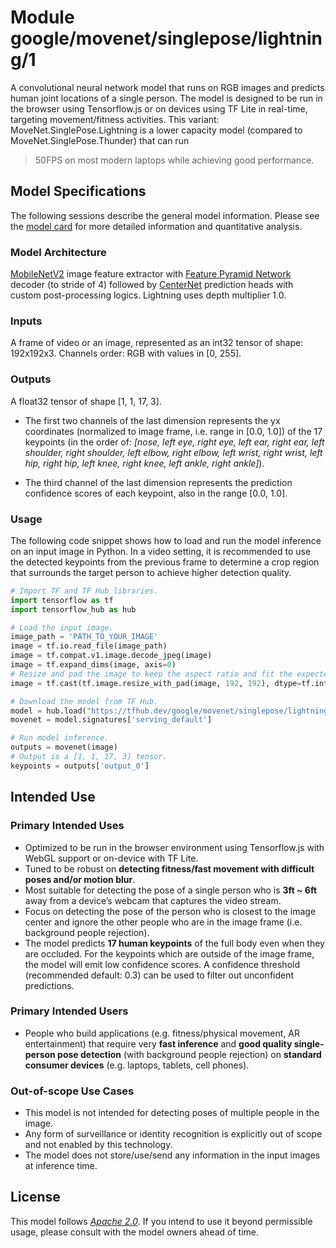 # Module google/movenet/singlepose/lightning/1

A convolutional neural network model that runs on RGB images and predicts human
joint locations of a single person. The model is designed to be run in the
browser using Tensorflow.js or on devices using TF Lite in real-time, targeting
movement/fitness activities. This variant: MoveNet.SinglePose.Lightning is a
lower capacity model (compared to MoveNet.SinglePose.Thunder) that can run
>50FPS on most modern laptops while achieving good performance.

<!-- asset-path: internal -->
<!-- module-type: image-pose-detection -->
<!-- task: image-pose-detection -->
<!-- fine-tunable: false -->
<!-- format: saved_model_2 -->
<!-- network-architecture: mobilenet-v2 -->

## Model Specifications

The following sessions describe the general model information. Please see the
[model card](https://storage.googleapis.com/movenet/MoveNet.SinglePose%20Model%20Card.pdf)
for more detailed information and quantitative analysis.

### Model Architecture

[MobileNetV2](https://arxiv.org/abs/1801.04381) image feature extractor with
[Feature Pyramid Network](https://arxiv.org/abs/1612.03144) decoder (to stride
of 4) followed by [CenterNet](https://arxiv.org/abs/1904.07850) prediction heads
with custom post-processing logics. Lightning uses depth multiplier 1.0.

### Inputs

A frame of video or an image, represented as an int32 tensor of shape:
192x192x3. Channels order: RGB with values in [0, 255].

### Outputs

A float32 tensor of shape [1, 1, 17, 3].

*   The first two channels of the last dimension represents the yx coordinates
    (normalized to image frame, i.e. range in [0.0, 1.0]) of the 17 keypoints
    (in the order of: *[nose, left eye, right eye, left ear, right ear, left
    shoulder, right shoulder, left elbow, right elbow, left wrist, right wrist,
    left hip, right hip, left knee, right knee, left ankle, right ankle]*).

*   The third channel of the last dimension represents the prediction confidence
    scores of each keypoint, also in the range [0.0, 1.0].

### Usage

The following code snippet shows how to load and run the model inference on an
input image in Python. In a video setting, it is recommended to use the detected
keypoints from the previous frame to determine a crop region that surrounds the
target person to achieve higher detection quality.

```python
# Import TF and TF Hub libraries.
import tensorflow as tf
import tensorflow_hub as hub

# Load the input image.
image_path = 'PATH_TO_YOUR_IMAGE'
image = tf.io.read_file(image_path)
image = tf.compat.v1.image.decode_jpeg(image)
image = tf.expand_dims(image, axis=0)
# Resize and pad the image to keep the aspect ratio and fit the expected size.
image = tf.cast(tf.image.resize_with_pad(image, 192, 192), dtype=tf.int32)

# Download the model from TF Hub.
model = hub.load("https://tfhub.dev/google/movenet/singlepose/lightning/1")
movenet = model.signatures['serving_default']

# Run model inference.
outputs = movenet(image)
# Output is a [1, 1, 17, 3] tensor.
keypoints = outputs['output_0']
```

## Intended Use

### Primary Intended Uses

*   Optimized to be run in the browser environment using Tensorflow.js with
    WebGL support or on-device with TF Lite.
*   Tuned to be robust on **detecting fitness/fast movement with difficult poses
    and/or motion blur**.
*   Most suitable for detecting the pose of a single person who is **3ft ~ 6ft**
    away from a device’s webcam that captures the video stream.
*   Focus on detecting the pose of the person who is closest to the image center
    and ignore the other people who are in the image frame (i.e. background
    people rejection).
*   The model predicts **17 human keypoints** of the full body even when they
    are occluded. For the keypoints which are outside of the image frame, the
    model will emit low confidence scores. A confidence threshold (recommended
    default: 0.3) can be used to filter out unconfident predictions.

### Primary Intended Users

*   People who build applications (e.g. fitness/physical movement, AR
    entertainment) that require very **fast inference** and **good quality
    single-person pose detection** (with background people rejection) on
    **standard consumer devices** (e.g. laptops, tablets, cell phones).

### Out-of-scope Use Cases

*   This model is not intended for detecting poses of multiple people in the
    image.
*   Any form of surveillance or identity recognition is explicitly out of scope
    and not enabled by this technology.
*   The model does not store/use/send any information in the input images at
    inference time.

## License

This model follows [*Apache 2.0*](https://www.apache.org/licenses/LICENSE-2.0).
If you intend to use it beyond permissible usage, please consult with the model
owners ahead of time.
